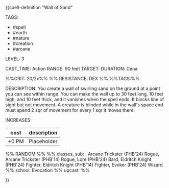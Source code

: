 {{spell-definition "Wall of Sand"

TAGS: 
  - #spell
  - #earth
  - #nature
  - #creation
  - #arcane

LEVEL: 3

CAST_TIME: Action
RANGE: 90 feet
TARGET: 
DURATION: Cena

%%CRIT: 20/2x%%
%% RESISTANCE: DEX %%
%%TAGS:%%

DESCRIPTION:
You create a wall of swirling sand on the ground at a point you can see within range. You can make the wall up to 30 feet long, 10 feet high, and 10 feet thick, and it vanishes when the spell ends. It blocks line of sight but not movement. A creature is blinded while in the wall's space and must spend 2 sqr of movement for every 1 sqr it moves there.

INCREASES:

| cost | description |
| ---- | ----------- |
| +0 PM     |    Placeholder        |


%% RANDOM
%%
%% classes, sub: . Arcane Trickster (PHB'24) Rogue, Arcane Trickster (PHB'14) Rogue, Lore (PHB'24) Bard, Eldritch Knight (PHB'24) Fighter, Eldritch Knight (PHB'14) Fighter, Evoker (PHB'24) Wizard
%% school: Evocation
%% upcast: 
%%


}}